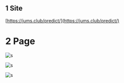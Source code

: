 ## 1 Site

[https://jums.club/predict/](https://jums.club/predict/)

# 2 Page

![s](../images/one.png)

![s](../images/two.png)

![s](../images/three.png)